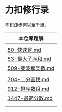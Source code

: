 # 力扣修行录

不积跬步何以至千里。

| 本仓库题解                                                   |
| ------------------------------------------------------------ |
|                                                              |
| [50-快速幂.md](https://github.com/lixueshan/leetcode-odyssey/blob/master/50-%E5%BF%AB%E9%80%9F%E5%B9%82.md) |
| [53-最大子序和.md](https://github.com/lixueshan/leetcode-odyssey/blob/master/53-%E6%9C%80%E5%A4%A7%E5%AD%90%E5%BA%8F%E5%92%8C.md) |
| [509-斐波那契数.md](https://github.com/lixueshan/leetcode-odyssey/blob/master/509-%E6%96%90%E6%B3%A2%E9%82%A3%E5%A5%91%E6%95%B0.md) |
|                                                              |
| [704-二分查找.md](https://github.com/lixueshan/leetcode-odyssey/blob/master/704-%E4%BA%8C%E5%88%86%E6%9F%A5%E6%89%BE.md) |
| [912-排序数组.md](https://github.com/lixueshan/leetcode-odyssey/blob/master/912-%E6%8E%92%E5%BA%8F%E6%95%B0%E7%BB%84.md) |
| [1447-最简分数.md](https://github.com/lixueshan/leetcode-odyssey/blob/master/1447-%E6%9C%80%E7%AE%80%E5%88%86%E6%95%B0.md) |
|                                                              |
|                                                              |

